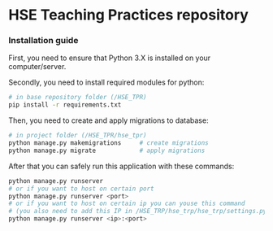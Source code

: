 # HSE Teaching Practices repository

### Installation guide

First, you need to ensure that Python 3.X is installed on your computer/server.

Secondly, you need to install required modules for python:
```sh
# in base repository folder (/HSE_TPR)
pip install -r requirements.txt
```

Then, you need to create and apply migrations to database:
```sh
# in project folder (/HSE_TPR/hse_tpr)
python manage.py makemigrations     # create migrations
python manage.py migrate            # apply migrations
```

After that you can safely run this application with these commands:
```sh
python manage.py runserver
# or if you want to host on certain port
python manage.py runserver <port>
# or if you want to host on certain ip you can youse this command
# (you also need to add this IP in /HSE_TRP/hse_trp/hse_trp/settings.py ALLOWED_HOSTS list)
python manage.py runserver <ip>:<port>
```
